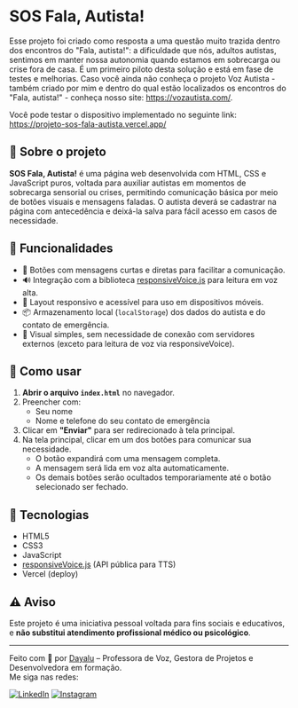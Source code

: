 # SOS Fala, Autista!

Esse projeto foi criado como resposta a uma questão muito trazida dentro dos encontros do "Fala, autista!": a dificuldade que nós, adultos autistas, sentimos em manter nossa autonomia quando estamos em sobrecarga ou crise fora de casa.
É um primeiro piloto desta solução e está em fase de testes e melhorias. Caso você ainda não conheça o projeto Voz Autista - também criado por mim e dentro do qual estão localizados os encontros do "Fala, autista!" - conheça nosso site: https://vozautista.com/.

Você pode testar o dispositivo implementado no seguinte link: https://projeto-sos-fala-autista.vercel.app/

## 🧠 Sobre o projeto

**SOS Fala, Autista!** é uma página web desenvolvida com HTML, CSS e JavaScript puros, voltada para auxiliar autistas em momentos de sobrecarga sensorial ou crises, permitindo comunicação básica por meio de botões visuais e mensagens faladas. 
O autista deverá se cadastrar na página com antecedência e deixá-la salva para fácil acesso em casos de necessidade.

## 🧩 Funcionalidades

- 💬 Botões com mensagens curtas e diretas para facilitar a comunicação.
- 🔊 Integração com a biblioteca [responsiveVoice.js](https://responsivevoice.org/) para leitura em voz alta.
- 📱 Layout responsivo e acessível para uso em dispositivos móveis.
- 📦 Armazenamento local (`localStorage`) dos dados do autista e do contato de emergência.
- 🔐 Visual simples, sem necessidade de conexão com servidores externos (exceto para leitura de voz via responsiveVoice).


## 🚀 Como usar

1. **Abrir o arquivo `index.html`** no navegador.
2. Preencher com:
   - Seu nome
   - Nome e telefone do seu contato de emergência
3. Clicar em **"Enviar"** para ser redirecionado à tela principal.
4. Na tela principal, clicar em um dos botões para comunicar sua necessidade.
   - O botão expandirá com uma mensagem completa.
   - A mensagem será lida em voz alta automaticamente.
   - Os demais botões serão ocultados temporariamente até o botão selecionado ser fechado.

## 🧩 Tecnologias

- HTML5
- CSS3
- JavaScript
- [responsiveVoice.js](https://responsivevoice.org/) (API pública para TTS)
- Vercel (deploy)

## ⚠️ Aviso

Este projeto é uma iniciativa pessoal voltada para fins sociais e educativos, e **não substitui atendimento profissional médico ou psicológico**.

---

Feito com 💜 por [Dayalu](https://github.com/MarianaVarandas) – Professora de Voz, Gestora de Projetos e Desenvolvedora em formação.  
Me siga nas redes:

[![LinkedIn](https://img.shields.io/badge/LinkedIn-0A66C2?style=for-the-badge&logo=linkedin&logoColor=white)](https://www.linkedin.com/in/mariana-varandas-7b912b82/)
[![Instagram](https://img.shields.io/badge/Instagram-E4405F?style=for-the-badge&logo=instagram&logoColor=white)](https://www.instagram.com/_dayalu/)




